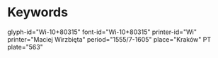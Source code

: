 # Keywords
glyph-id="Wi-10+80315"
font-id="Wi-10+80315"
printer-id="Wi"
printer="Maciej Wirzbięta"
period="1555/7-1605"
place="Kraków"
PT plate="563"
